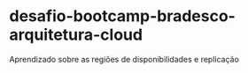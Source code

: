 # desafio-bootcamp-bradesco-arquitetura-cloud

Aprendizado sobre as regiões de disponibilidades e replicação 
